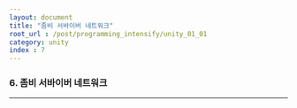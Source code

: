 ```yaml
---
layout: document
title: "좀비 서바이버 네트워크"
root_url : /post/programming_intensify/unity_01_01
category: unity
index : 7
---
```


### **6. 좀비 서바이버 네트워크**
<hr/>